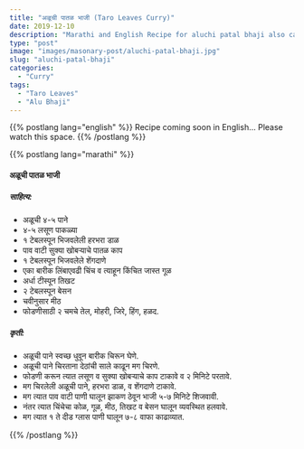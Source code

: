 ```yaml
---
title: "अळूची पातळ भाजी (Taro Leaves Curry)"
date: 2019-12-10
description: "Marathi and English Recipe for aluchi patal bhaji also called as taro leaves curry"
type: "post"
image: "images/masonary-post/aluchi-patal-bhaji.jpg"
slug: "aluchi-patal-bhaji"
categories: 
  - "Curry"
tags:
  - "Taro Leaves"
  - "Alu Bhaji"
---
```


{{% postlang lang="english" %}} 
 Recipe coming soon in English... Please watch this space. 
 {{% /postlang %}}







{{% postlang lang="marathi" %}}




#### अळूची पातळ भाजी



##### साहित्य: 


- अळूची ४-५ पाने 
- ४-५ लसूण पाकळ्या 
- १ टेबलस्पून भिजवलेली हरभरा डाळ 
- पाव वाटी सुक्या खोबऱ्याचे पातळ काप
- १ टेबलस्पून भिजवलेले शेंगदाणे 
- एका बारीक लिंबाएवढी चिंच व त्याहून किंचित जास्त गूळ
- अर्धा टीस्पून तिखट
- २ टेबलस्पून बेसन
- चवीनुसार मीठ
- फोडणीसाठी २ चमचे तेल, मोहरी, जिरे, हिंग, हळद. 



##### कृती:


- अळूची पाने स्वच्छ धुवून बारीक चिरून घेणे.
- अळूची पाने चिरताना देठांची साले काढून मग चिरणे.
- फोडणी करून त्यात लसूण व सुक्या खोबऱ्याचे काप टाकावे व २ मिनिटे परतावे.
- मग चिरलेली अळूची पाने, हरभरा डाळ, व शेंगदाणे टाकावे.
- मग त्यात पाव वाटी पाणी घालून झाकण ठेवून भाजी ५-७ मिनिटे शिजवावी.
- नंतर त्यात चिंचेचा कोळ, गूळ, मीठ, तिखट व बेसन घालून व्यवस्थित हलवावे.
- मग त्यात १ ते दीड ग्लास पाणी घालून ७-८ वाफा काढाव्यात.


 {{% /postlang %}}

